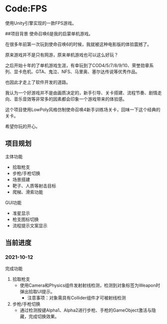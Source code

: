 # Code:FPS
使用Unity引擎实现的一款FPS游戏。

##项目背景
使命召唤6是我的启蒙单机游戏。

在很多年前第一次玩到使命召唤6的时候，我就被这种电影版的体验震撼了。

原来游戏并不是只有网游，原来单机游戏也可以这么好玩？

之后开始十年的了单机游戏生涯，有幸玩到了COD4/5/7/8/9/10、荣誉勋章系列、显卡危机、GTA、鬼泣、NFS、马里奥、塞尔达传说等优秀作品。

也因此才走上了软件开发的道路。

我认为一个好游戏并不是由画质决定的，新手引导、关卡搭建、流程节奏、剧情走向、音乐音效等非常多的因素都会印象一个游戏带来的体验感。

这个项目使用LowPoly风格仿制使命召唤4新手训练场关卡，回味一下这个经典的关卡。

希望你玩的开心。
## 项目规划
主体功能
- 拾取枪支
- 步枪/手枪切换
- 场景搭建
- 靶子、人质等射击目标
- 爬梯、滑索功能

GUI功能
- 准星显示
- 枪支图标切换
- 流程提示文案显示

## 当前进度
### 2021-10-12
完成功能
1. 拾取枪支
    - 使用Camera和Physics组件发射射线检测，检测到对象标签为Weapon时弹出拾取UI提示。
        - 注意事项：对象需具有Collider组件才可被射线检测
2. 步枪/手枪切换
    - 通过检测按键Alpha1、Alpha2进行步枪、手枪的GameObject激活与隐藏，完成切换效果。
